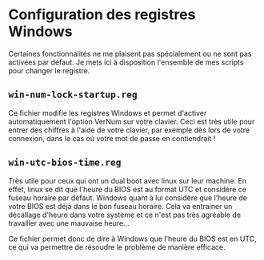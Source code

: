 # Configuration des registres Windows

Certaines fonctionnalités ne me plaisent pas spécialement ou ne sont pas
activées par défaut. Je mets ici à disposition l'ensemble de mes scripts
pour changer le registre.

## `win-num-lock-startup.reg`

Ce fichier modifie les registres Windows et permet d'activer automatiquement
l'option VerNum sur votre clavier. Ceci est très utile pour entrer des
chiffres à l'aide de votre clavier, par exemple dès lors de votre connexion,
dans le cas où votre mot de passe en contiendrait !

## `win-utc-bios-time.reg`

Très utile pour ceux qui ont un dual boot avec linux sur leur machine. En
effet, linux se dit que l'heure du BIOS est au format UTC et considère
ce fuseau horaire par défaut. Windows quant à lui considère que l'heure de
votre BIOS est déjà dans le bon fuseau horaire. Cela va entrainer un 
décallage d'heure dans votre système et ce n'est pas très agréable de
travailler avec une mauvaise heure...

Ce fichier permet donc de dire à Windows que l'heure du BIOS est en UTC,
ce qui va permettre de résoudre le problème de manière efficace.

